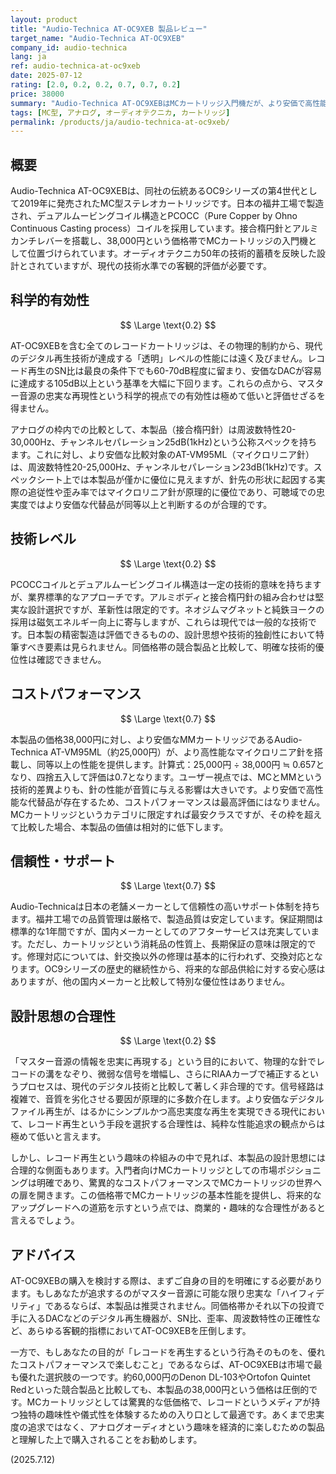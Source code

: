 ```yaml
---
layout: product
title: "Audio-Technica AT-OC9XEB 製品レビュー"
target_name: "Audio-Technica AT-OC9XEB"
company_id: audio-technica
lang: ja
ref: audio-technica-at-oc9xeb
date: 2025-07-12
rating: [2.0, 0.2, 0.2, 0.7, 0.7, 0.2]
price: 38000
summary: "Audio-Technica AT-OC9XEBはMCカートリッジ入門機だが、より安価で高性能なMMカートリッジが存在するため、コストパフォーマンスは限定的。忠実度の追求ではなく、レコード再生という趣味性を楽しむための選択肢。"
tags: [MC型, アナログ, オーディオテクニカ, カートリッジ]
permalink: /products/ja/audio-technica-at-oc9xeb/
---
```

## 概要

Audio-Technica AT-OC9XEBは、同社の伝統あるOC9シリーズの第4世代として2019年に発売されたMC型ステレオカートリッジです。日本の福井工場で製造され、デュアルムービングコイル構造とPCOCC（Pure Copper by Ohno Continuous Casting process）コイルを採用しています。接合楕円針とアルミカンチレバーを搭載し、38,000円という価格帯でMCカートリッジの入門機として位置づけられています。オーディオテクニカ50年の技術的蓄積を反映した設計とされていますが、現代の技術水準での客観的評価が必要です。

## 科学的有効性

$$ \Large \text{0.2} $$

AT-OC9XEBを含む全てのレコードカートリッジは、その物理的制約から、現代のデジタル再生技術が達成する「透明」レベルの性能には遠く及びません。レコード再生のSN比は最良の条件下でも60-70dB程度に留まり、安価なDACが容易に達成する105dB以上という基準を大幅に下回ります。これらの点から、マスター音源の忠実な再現性という科学的視点での有効性は極めて低いと評価せざるを得ません。

アナログの枠内での比較として、本製品（接合楕円針）は周波数特性20-30,000Hz、チャンネルセパレーション25dB(1kHz)という公称スペックを持ちます。これに対し、より安価な比較対象のAT-VM95ML（マイクロリニア針）は、周波数特性20-25,000Hz、チャンネルセパレーション23dB(1kHz)です。スペックシート上では本製品が僅かに優位に見えますが、針先の形状に起因する実際の追従性や歪み率ではマイクロリニア針が原理的に優位であり、可聴域での忠実度ではより安価な代替品が同等以上と判断するのが合理的です。

## 技術レベル

$$ \Large \text{0.2} $$

PCOCCコイルとデュアルムービングコイル構造は一定の技術的意味を持ちますが、業界標準的なアプローチです。アルミボディと接合楕円針の組み合わせは堅実な設計選択ですが、革新性は限定的です。ネオジムマグネットと純鉄ヨークの採用は磁気エネルギー向上に寄与しますが、これらは現代では一般的な技術です。日本製の精密製造は評価できるものの、設計思想や技術的独創性において特筆すべき要素は見られません。同価格帯の競合製品と比較して、明確な技術的優位性は確認できません。

## コストパフォーマンス

$$ \Large \text{0.7} $$

本製品の価格38,000円に対し、より安価なMMカートリッジであるAudio-Technica AT-VM95ML（約25,000円）が、より高性能なマイクロリニア針を搭載し、同等以上の性能を提供します。計算式：25,000円 ÷ 38,000円 ≒ 0.657となり、四捨五入して評価は0.7となります。ユーザー視点では、MCとMMという技術的差異よりも、針の性能が音質に与える影響は大きいです。より安価で高性能な代替品が存在するため、コストパフォーマンスは最高評価にはなりません。MCカートリッジというカテゴリに限定すれば最安クラスですが、その枠を超えて比較した場合、本製品の価値は相対的に低下します。

## 信頼性・サポート

$$ \Large \text{0.7} $$

Audio-Technicaは日本の老舗メーカーとして信頼性の高いサポート体制を持ちます。福井工場での品質管理は厳格で、製造品質は安定しています。保証期間は標準的な1年間ですが、国内メーカーとしてのアフターサービスは充実しています。ただし、カートリッジという消耗品の性質上、長期保証の意味は限定的です。修理対応については、針交換以外の修理は基本的に行われず、交換対応となります。OC9シリーズの歴史的継続性から、将来的な部品供給に対する安心感はありますが、他の国内メーカーと比較して特別な優位性はありません。

## 設計思想の合理性

$$ \Large \text{0.2} $$

「マスター音源の情報を忠実に再現する」という目的において、物理的な針でレコードの溝をなぞり、微弱な信号を増幅し、さらにRIAAカーブで補正するというプロセスは、現代のデジタル技術と比較して著しく非合理的です。信号経路は複雑で、音質を劣化させる要因が原理的に多数介在します。より安価なデジタルファイル再生が、はるかにシンプルかつ高忠実度な再生を実現できる現代において、レコード再生という手段を選択する合理性は、純粋な性能追求の観点からは極めて低いと言えます。

しかし、レコード再生という趣味の枠組みの中で見れば、本製品の設計思想には合理的な側面もあります。入門者向けMCカートリッジとしての市場ポジショニングは明確であり、驚異的なコストパフォーマンスでMCカートリッジの世界への扉を開きます。この価格帯でMCカートリッジの基本性能を提供し、将来的なアップグレードへの道筋を示すという点では、商業的・趣味的な合理性があると言えるでしょう。

## アドバイス

AT-OC9XEBの購入を検討する際は、まずご自身の目的を明確にする必要があります。もしあなたが追求するのがマスター音源に可能な限り忠実な「ハイフィデリティ」であるならば、本製品は推奨されません。同価格帯かそれ以下の投資で手に入るDACなどのデジタル再生機器が、SN比、歪率、周波数特性の正確性など、あらゆる客観的指標においてAT-OC9XEBを圧倒します。

一方で、もしあなたの目的が「レコードを再生するという行為そのものを、優れたコストパフォーマンスで楽しむこと」であるならば、AT-OC9XEBは市場で最も優れた選択肢の一つです。約60,000円のDenon DL-103やOrtofon Quintet Redといった競合製品と比較しても、本製品の38,000円という価格は圧倒的です。MCカートリッジとしては驚異的な低価格で、レコードというメディアが持つ独特の趣味性や儀式性を体験するための入り口として最適です。あくまで忠実度の追求ではなく、アナログオーディオという趣味を経済的に楽しむための製品と理解した上で購入されることをお勧めします。

(2025.7.12)